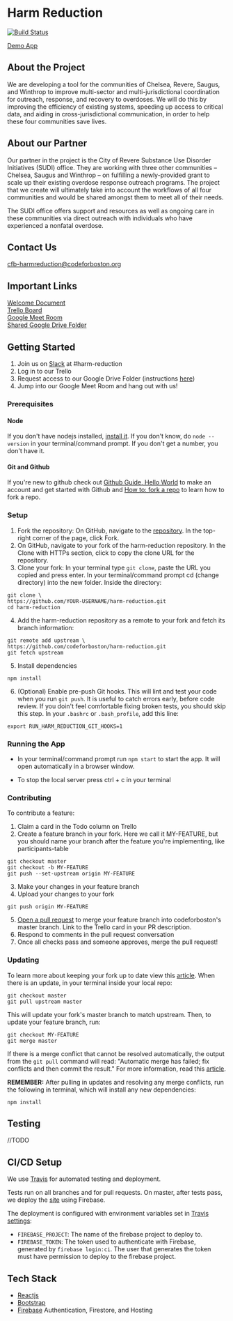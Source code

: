 # Harm Reduction

[![Build Status](https://travis-ci.org/codeforboston/harm-reduction.svg?branch=master)](https://travis-ci.org/codeforboston/harm-reduction)

[Demo App](https://cfb-harm-reduction.web.app/)

## About the Project

We are developing a tool for the communities of Chelsea, Revere, Saugus, and Winthrop to improve multi-sector and multi-jurisdictional coordination for outreach, response, and recovery to overdoses. We will do this by improving the efficiency of existing systems, speeding up access to critical data, and aiding in cross-jurisdictional communication, in order to help these four communities save lives.

## About our Partner

Our partner in the project is the City of Revere Substance Use Disorder Initiatives (SUDI) office. They are working with three other communities – Chelsea, Saugus and Winthrop – on fulfilling a newly-provided grant to scale up their existing overdose response outreach programs. The project that we create will ultimately take into account the workflows of all four communities and would be shared amongst them to meet all of their needs.

The SUDI office offers support and resources as well as ongoing care in these communities via direct outreach with individuals who have experienced a nonfatal overdose.

## Contact Us

[cfb-harmreduction@codeforboston.org](mailto:cfb-harmreduction@codeforboston.org)

## Important Links

[Welcome Document](https://docs.google.com/document/d/1_yO1GpPvAFnRMpydOWtpd19yDq7Tr0t0ZJdet0WwJpY/edit?usp=sharing)  
[Trello Board](https://trello.com/b/E93Cmx9n/harm-reduction)  
[Google Meet Room](http://www.codeforboston.org/rooms/harmreduction)  
[Shared Google Drive Folder](https://drive.google.com/drive/folders/14Q1e3VCWJSqldykqSxwEAwAdSq6dMnl3?usp=sharing)

## Getting Started

1. Join us on [Slack](http://slack.codeforboston.org) at #harm-reduction
2. Log in to our Trello
3. Request access to our Google Drive Folder (instructions [here](https://docs.google.com/document/d/1_yO1GpPvAFnRMpydOWtpd19yDq7Tr0t0ZJdet0WwJpY/edit#heading=h.sve3pgxt3iph))
4. Jump into our Google Meet Room and hang out with us!

### Prerequisites

#### Node

If you don't have nodejs installed, [install it](https://nodejs.org/en/download/). If you don't know, do `node --version` in your terminal/command prompt. If you don't get a number, you don't have it.

#### Git and Github

If you're new to github check out [Github Guide, Hello World](https://guides.github.com/activities/hello-world/) to make an account and get started with Github and [How to: fork a repo](https://help.github.com/articles/fork-a-repo/) to learn how to fork a repo.

### Setup

1. Fork the repository: On GitHub, navigate to the [repository](https://github.com/codeforboston/harm-reduction). In the top-right corner of the page, click Fork.
2. On GitHub, navigate to your fork of the harm-reduction repository. In the Clone with HTTPs section, click to copy the clone URL for the repository.
3. Clone your fork: In your terminal type `git clone`, paste the URL you copied and press enter. In your terminal/command prompt cd (change directory) into the new folder. Inside the directory:

```
git clone \
https://github.com/YOUR-USERNAME/harm-reduction.git
cd harm-reduction
```

4. Add the harm-reduction repository as a remote to your fork and fetch its branch information:

```
git remote add upstream \
https://github.com/codeforboston/harm-reduction.git
git fetch upstream
```

5. Install dependencies

```
npm install
```

6. (Optional) Enable pre-push Git hooks. This will lint and test your code when you run `git push`. It is useful to catch errors early, before code review. If you doin't feel comfortable fixing broken tests, you should skip this step. In your `.bashrc` or `.bash_profile`, add this line:

```
export RUN_HARM_REDUCTION_GIT_HOOKS=1
```

### Running the App

- In your terminal/command prompt run `npm start` to start the app. It will open automatically in a browser window.

- To stop the local server press ctrl + c in your terminal

### Contributing

To contribute a feature:

1. Claim a card in the Todo column on Trello
2. Create a feature branch in your fork. Here we call it MY-FEATURE, but you should name your branch after the feature you're implementing, like participants-table

```
git checkout master
git checkout -b MY-FEATURE
git push --set-upstream origin MY-FEATURE
```

3. Make your changes in your feature branch
4. Upload your changes to your fork

```
git push origin MY-FEATURE
```

5. [Open a pull request](https://github.com/codeforboston/harm-reduction/compare) to merge your feature branch into codeforboston's master branch. Link to the Trello card in your PR description.
6. Respond to comments in the pull request conversation
7. Once all checks pass and someone approves, merge the pull request!

### Updating

To learn more about keeping your fork up to date view this [article](https://help.github.com/articles/syncing-a-fork/). When there is an update, in your terminal inside your local repo:

```
git checkout master
git pull upstream master
```

This will update your fork's master branch to match upstream. Then, to update your feature branch, run:

```
git checkout MY-FEATURE
git merge master
```

If there is a merge conflict that cannot be resolved automatically, the output from the `git pull` command will read: "Automatic merge has failed; fix conflicts and then commit the result." For more information, read this [article](https://help.github.com/articles/resolving-a-merge-conflict-using-the-command-line/).

**REMEMBER:** After pulling in updates and resolving any merge conflicts, run the following in terminal, which will install any new dependencies:

```
npm install
```

## Testing

//TODO

## CI/CD Setup

We use [Travis](https://travis-ci.org/github/codeforboston/harm-reduction) for automated testing and deployment.

Tests run on all branches and for pull requests. On master, after tests pass, we deploy the [site](https://cfb-harm-reduction.web.app/) using Firebase.

The deployment is configured with environment variables set in [Travis settings](https://travis-ci.org/github/codeforboston/harm-reduction/settings):

- `FIREBASE_PROJECT`: The name of the firebase project to deploy to.
- `FIREBASE_TOKEN`: The token used to authenticate with Firebase, generated by `firebase login:ci`. The user that generates the token must have permission to deploy to the firebase project.

## Tech Stack

- [Reactjs](https://facebook.github.io/react/docs/react-api.html)
- [Bootstrap](https://react-bootstrap.github.io/)
- [Firebase](https://firebase.google.com/docs/guides) Authentication, Firestore, and Hosting
